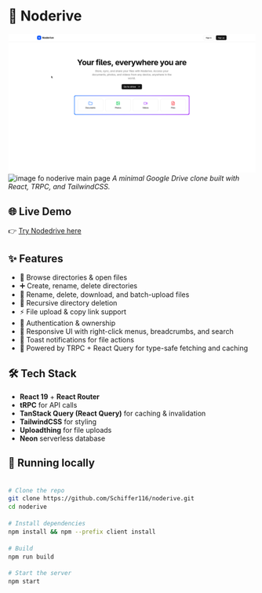 # 📂 Noderive
![image fo noderive landing page](landing.png "Landing page")
![image fo noderive main page](directory_view "Directory view")
*A minimal Google Drive clone built with React, TRPC, and TailwindCSS.*

## 🌐 Live Demo
👉 [Try Nodedrive here](https://noderive.onrender.com)

## ✨ Features
- 📂 Browse directories & open files
- ➕ Create, rename, delete directories
- 📝 Rename, delete, download, and batch-upload files
- 🔄 Recursive directory deletion
- ⚡ File upload & copy link support
- 🔐 Authentication & ownership
- 🎨 Responsive UI with right-click menus, breadcrumbs, and search
- 🔔 Toast notifications for file actions
- 🚀 Powered by TRPC + React Query for type-safe fetching and caching

## 🛠️ Tech Stack
- **React 19** + **React Router**
- **tRPC** for API calls
- **TanStack Query (React Query)** for caching & invalidation
- **TailwindCSS** for styling
- **Uploadthing** for file uploads
- **Neon** serverless database

## 🚦 Running locally

```bash

# Clone the repo
git clone https://github.com/Schiffer116/noderive.git
cd noderive

# Install dependencies
npm install && npm --prefix client install

# Build
npm run build

# Start the server
npm start
